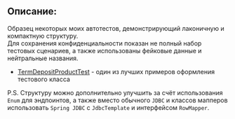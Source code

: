 ## Описание:
Образец некоторых моих автотестов, демонстрирующий лаконичную и компактную структуру.  
Для сохранения конфиденциальности показан не полный набор тестовых сценариев, а также использованы фейковые данные и нейтральные названия.

- [TermDepositProductTest](https://github.com/1stFunt/Backend_autotests/blob/main/app/src/test/java/depositService/TermDepositProductTest.java) - один из лучших примеров оформления тестового класса

P.S. Структуру можно дополнительно улучшить за счёт использования `Enum` для эндпоинтов, а также вместо обычного `JDBC` и классов мапперов использовать `Spring JDBC` с `JdbcTemplate` и интерфейсом `RowMapper`.


